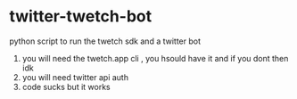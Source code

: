 # twitter-twetch-bot
python script to run the twetch sdk and a twitter bot


1. you will need the twetch.app cli , you hsould have it and if you dont then idk
2. you will need twitter api auth
3. code sucks but it works

